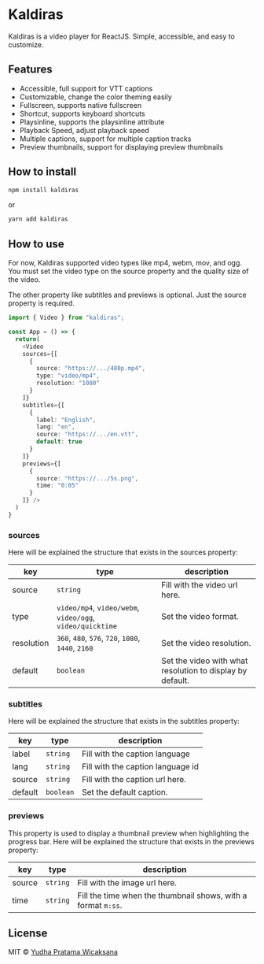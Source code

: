 # Kaldiras
Kaldiras is a video player for ReactJS. Simple, accessible, and easy to customize.

## Features
- Accessible, full support for VTT captions
- Customizable, change the color theming easily
- Fullscreen, supports native fullscreen
- Shortcut, supports keyboard shortcuts
- Playsinline, supports the playsinline attribute
- Playback Speed, adjust playback speed
- Multiple captions, support for multiple caption tracks
- Preview thumbnails, support for displaying preview thumbnails

## How to install
```bash
npm install kaldiras
```
or
```bash
yarn add kaldiras
```

## How to use
For now, Kaldiras supported video types like mp4, webm, mov, and ogg. You must set the video type on the source property and the quality size of the video.

The other property like subtitles and previews is optional. Just the source property is required.

```typescript
import { Video } from "kaldiras";

const App = () => {
  return(
    <Video
    sources={[
      {
        source: "https://.../480p.mp4",
        type: "video/mp4",
        resolution: "1080"
      }
    ]}
    subtitles={[
      {
        label: "English",
        lang: "en",
        source: "https://.../en.vtt",
        default: true
      }
    ]}
    previews={[
      {
        source: "https://.../5s.png",
        time: "0:05"
      }
    ]} />
  )
}
```

### sources
Here will be explained the structure that exists in the sources property:

| key | type | description |
|--|--|--|
| source | ```string```  | Fill with the video url here. |
| type | ```video/mp4```, ```video/webm```, ```video/ogg```, ```video/quicktime``` | Set the video format. |
| resolution | ```360```, ```480```, ```576```, ```720```, ```1080```, ```1440```, ```2160``` | Set the video resolution. |
| default | ```boolean``` | Set the video with what resolution to display by default.  |


### subtitles
Here will be explained the structure that exists in the subtitles property:

| key | type | description |
|--|--|--|
| label | ```string``` | Fill with the caption language |
| lang | ```string``` | Fill with the caption language id |
| source | ```string``` | Fill with the caption url here. |
| default | ```boolean``` | Set the default caption. |


### previews
This property is used to display a thumbnail preview when highlighting the progress bar. Here will be explained the structure that exists in the previews property:

| key | type | description |
|--|--|--|
| source | ```string``` | Fill with the image url here. |
| time | ```string``` | Fill the time when the thumbnail shows, with a format ``m:ss``. |

## License
MIT © [Yudha Pratama Wicaksana](https://twitter.com/lordaur)
